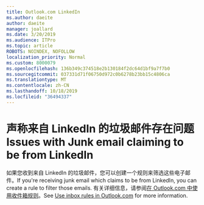 ```yaml
---
title: Outlook.com LinkedIn
ms.author: daeite
author: daeite
manager: joallard
ms.date: 3/20/2019
ms.audience: ITPro
ms.topic: article
ROBOTS: NOINDEX, NOFOLLOW
localization_priority: Normal
ms.custom: 8000079
ms.openlocfilehash: 136b349c374518e2b130184f2dc64d1bf9a7f7b0
ms.sourcegitcommit: 037331d71f06750d972c0b6278b23bb15c4806ca
ms.translationtype: MT
ms.contentlocale: zh-CN
ms.lasthandoff: 10/18/2019
ms.locfileid: "36494337"
---
```

# <a name="issues-with-junk-email-claiming-to-be-from-linkedin"></a><span data-ttu-id="fd27e-102">声称来自 LinkedIn 的垃圾邮件存在问题</span><span class="sxs-lookup"><span data-stu-id="fd27e-102">Issues with Junk email claiming to be from LinkedIn</span></span>

<span data-ttu-id="fd27e-103">如果您收到来自 LinkedIn 的垃圾邮件，您可以创建一个规则来筛选这些电子邮件。</span><span class="sxs-lookup"><span data-stu-id="fd27e-103">If you're receiving junk email which claims to be from LinkedIn, you can create a rule to filter those emails.</span></span>
<span data-ttu-id="fd27e-104">有关详细信息，请参阅[在 Outlook.com 中使用收件箱规则](https://aka.ms/OutlookComInboxRules)。</span><span class="sxs-lookup"><span data-stu-id="fd27e-104">See [Use inbox rules in Outlook.com](https://aka.ms/OutlookComInboxRules) for more information.</span></span>


